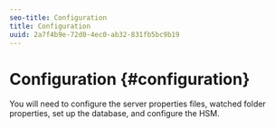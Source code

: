 ```yaml
---
seo-title: Configuration
title: Configuration
uuid: 2a7f4b9e-72d0-4ec0-ab32-831fb5bc9b19
---
```


# Configuration {#configuration}

You will need to configure the server properties files, watched folder properties, set up the database, and configure the HSM. 
